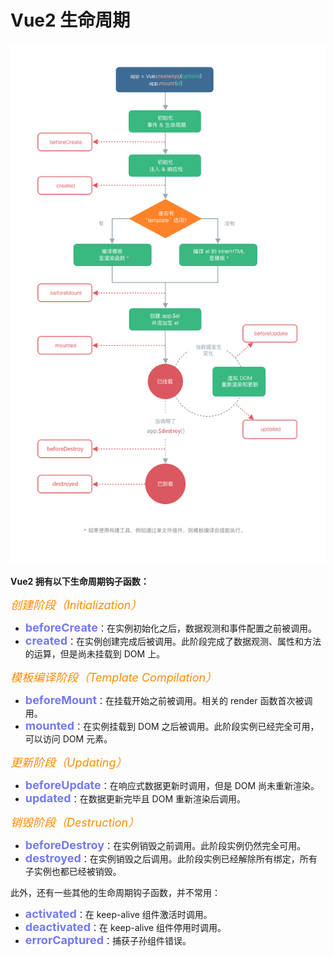 # Vue2 生命周期

![image](../../../public/Vue2%E7%94%9F%E6%98%8E%E5%91%A8%E6%9C%9F.png)

**Vue2 拥有以下生命周期钩子函数：**

_<font size=4 color=darkorange >创建阶段（Initialization）</font>_

- <font size=4 color=#7379f4 ><b>beforeCreate</b></font>：在实例初始化之后，数据观测和事件配置之前被调用。
- <font size=4 color=#7379f4 ><b>created</b></font>：在实例创建完成后被调用。此阶段完成了数据观测、属性和方法的运算，但是尚未挂载到 DOM 上。

_<font size=4 color=darkorange >模板编译阶段（Template Compilation）</font>_

- <font size=4 color=#7379f4 ><b>beforeMount</b></font>：在挂载开始之前被调用。相关的 render 函数首次被调用。
- <font size=4 color=#7379f4 ><b>mounted</b></font>：在实例挂载到 DOM 之后被调用。此阶段实例已经完全可用，可以访问 DOM 元素。

_<font size=4 color=darkorange >更新阶段（Updating）</font>_

- <font size=4 color=#7379f4 ><b>beforeUpdate</b></font>：在响应式数据更新时调用，但是 DOM 尚未重新渲染。
- <font size=4 color=#7379f4 ><b>updated</b></font>：在数据更新完毕且 DOM 重新渲染后调用。

_<font size=4 color=darkorange >销毁阶段（Destruction）</font>_

- <font size=4 color=#7379f4 ><b>beforeDestroy</b></font>：在实例销毁之前调用。此阶段实例仍然完全可用。
- <font size=4 color=#7379f4 ><b>destroyed</b></font>：在实例销毁之后调用。此阶段实例已经解除所有绑定，所有子实例也都已经被销毁。

此外，还有一些其他的生命周期钩子函数，并不常用：

- <font size=4 color=#7379f4 ><b>activated</b></font>：在 keep-alive 组件激活时调用。
- <font size=4 color=#7379f4 ><b>deactivated</b></font>：在 keep-alive 组件停用时调用。
- <font size=4 color=#7379f4 ><b>errorCaptured</b></font>：捕获子孙组件错误。
